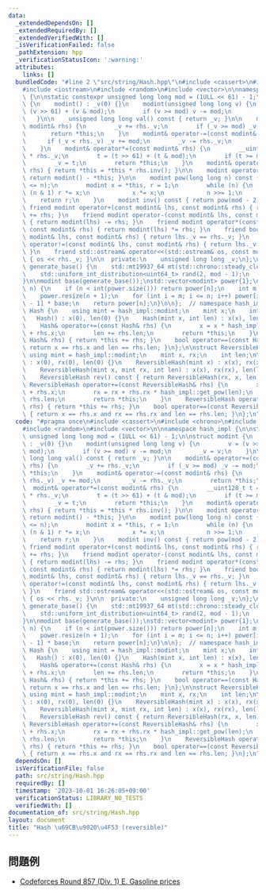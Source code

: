 ```yaml
---
data:
  _extendedDependsOn: []
  _extendedRequiredBy: []
  _extendedVerifiedWith: []
  _isVerificationFailed: false
  _pathExtension: hpp
  _verificationStatusIcon: ':warning:'
  attributes:
    links: []
  bundledCode: "#line 2 \"src/string/Hash.hpp\"\n#include <cassert>\n#include <chrono>\n\
    #include <iostream>\n#include <random>\n#include <vector>\n\nnamespace hash_impl\
    \ {\n\nstatic constexpr unsigned long long mod = (1ULL << 61) - 1;\n\nstruct modint\
    \ {\n    modint() : _v(0) {}\n    modint(unsigned long long v) {\n        v =\
    \ (v >> 61) + (v & mod);\n        if (v >= mod) v -= mod;\n        _v = v;\n \
    \   }\n\n    unsigned long long val() const { return _v; }\n\n    modint& operator+=(const\
    \ modint& rhs) {\n        _v += rhs._v;\n        if (_v >= mod) _v -= mod;\n \
    \       return *this;\n    }\n    modint& operator-=(const modint& rhs) {\n  \
    \      if (_v < rhs._v) _v += mod;\n        _v -= rhs._v;\n        return *this;\n\
    \    }\n    modint& operator*=(const modint& rhs) {\n        __uint128_t t = __uint128_t(_v)\
    \ * rhs._v;\n        t = (t >> 61) + (t & mod);\n        if (t >= mod) t -= mod;\n\
    \        _v = t;\n        return *this;\n    }\n    modint& operator/=(const modint&\
    \ rhs) { return *this = *this * rhs.inv(); }\n\n    modint operator-() const {\
    \ return modint() - *this; }\n\n    modint pow(long long n) const {\n        assert(0\
    \ <= n);\n        modint x = *this, r = 1;\n        while (n) {\n            if\
    \ (n & 1) r *= x;\n            x *= x;\n            n >>= 1;\n        }\n    \
    \    return r;\n    }\n    modint inv() const { return pow(mod - 2); }\n\n   \
    \ friend modint operator+(const modint& lhs, const modint& rhs) { return modint(lhs)\
    \ += rhs; }\n    friend modint operator-(const modint& lhs, const modint& rhs)\
    \ { return modint(lhs) -= rhs; }\n    friend modint operator*(const modint& lhs,\
    \ const modint& rhs) { return modint(lhs) *= rhs; }\n    friend bool operator==(const\
    \ modint& lhs, const modint& rhs) { return lhs._v == rhs._v; }\n    friend bool\
    \ operator!=(const modint& lhs, const modint& rhs) { return lhs._v != rhs._v;\
    \ }\n    friend std::ostream& operator<<(std::ostream& os, const modint& rhs)\
    \ { os << rhs._v; }\n\n  private:\n    unsigned long long _v;\n};\n\nuint64_t\
    \ generate_base() {\n    std::mt19937_64 mt(std::chrono::steady_clock::now().time_since_epoch().count());\n\
    \    std::uniform_int_distribution<uint64_t> rand(2, mod - 1);\n    return rand(mt);\n\
    }\n\nmodint base(generate_base());\nstd::vector<modint> power{1};\n\nmodint get_pow(int\
    \ n) {\n    if (n < int(power.size())) return power[n];\n    int m = power.size();\n\
    \    power.resize(n + 1);\n    for (int i = m; i <= n; i++) power[i] = power[i\
    \ - 1] * base;\n    return power[n];\n}\n\n};  // namespace hash_impl\n\nstruct\
    \ Hash {\n    using mint = hash_impl::modint;\n    mint x;\n    int len;\n\n \
    \   Hash() : x(0), len(0) {}\n    Hash(mint x, int len) : x(x), len(len) {}\n\n\
    \    Hash& operator+=(const Hash& rhs) {\n        x = x * hash_impl::get_pow(rhs.len)\
    \ + rhs.x;\n        len += rhs.len;\n        return *this;\n    }\n    Hash operator+(const\
    \ Hash& rhs) { return *this += rhs; }\n    bool operator==(const Hash& rhs) {\
    \ return x == rhs.x and len == rhs.len; }\n};\n\nstruct ReversibleHash {\n   \
    \ using mint = hash_impl::modint;\n    mint x, rx;\n    int len;\n\n    ReversibleHash()\
    \ : x(0), rx(0), len(0) {}\n    ReversibleHash(mint x) : x(x), rx(x), len(1) {}\n\
    \    ReversibleHash(mint x, mint rx, int len) : x(x), rx(rx), len(len) {}\n\n\
    \    ReversibleHash rev() const { return ReversibleHash(rx, x, len); }\n\n   \
    \ ReversibleHash operator+=(const ReversibleHash& rhs) {\n        x = x * hash_impl::get_pow(rhs.len)\
    \ + rhs.x;\n        rx = rx + rhs.rx * hash_impl::get_pow(len);\n        len +=\
    \ rhs.len;\n        return *this;\n    }\n    ReversibleHash operator+(const ReversibleHash&\
    \ rhs) { return *this += rhs; }\n    bool operator==(const ReversibleHash& rhs)\
    \ { return x == rhs.x and rx == rhs.rx and len == rhs.len; }\n};\n"
  code: "#pragma once\n#include <cassert>\n#include <chrono>\n#include <iostream>\n\
    #include <random>\n#include <vector>\n\nnamespace hash_impl {\n\nstatic constexpr\
    \ unsigned long long mod = (1ULL << 61) - 1;\n\nstruct modint {\n    modint()\
    \ : _v(0) {}\n    modint(unsigned long long v) {\n        v = (v >> 61) + (v &\
    \ mod);\n        if (v >= mod) v -= mod;\n        _v = v;\n    }\n\n    unsigned\
    \ long long val() const { return _v; }\n\n    modint& operator+=(const modint&\
    \ rhs) {\n        _v += rhs._v;\n        if (_v >= mod) _v -= mod;\n        return\
    \ *this;\n    }\n    modint& operator-=(const modint& rhs) {\n        if (_v <\
    \ rhs._v) _v += mod;\n        _v -= rhs._v;\n        return *this;\n    }\n  \
    \  modint& operator*=(const modint& rhs) {\n        __uint128_t t = __uint128_t(_v)\
    \ * rhs._v;\n        t = (t >> 61) + (t & mod);\n        if (t >= mod) t -= mod;\n\
    \        _v = t;\n        return *this;\n    }\n    modint& operator/=(const modint&\
    \ rhs) { return *this = *this * rhs.inv(); }\n\n    modint operator-() const {\
    \ return modint() - *this; }\n\n    modint pow(long long n) const {\n        assert(0\
    \ <= n);\n        modint x = *this, r = 1;\n        while (n) {\n            if\
    \ (n & 1) r *= x;\n            x *= x;\n            n >>= 1;\n        }\n    \
    \    return r;\n    }\n    modint inv() const { return pow(mod - 2); }\n\n   \
    \ friend modint operator+(const modint& lhs, const modint& rhs) { return modint(lhs)\
    \ += rhs; }\n    friend modint operator-(const modint& lhs, const modint& rhs)\
    \ { return modint(lhs) -= rhs; }\n    friend modint operator*(const modint& lhs,\
    \ const modint& rhs) { return modint(lhs) *= rhs; }\n    friend bool operator==(const\
    \ modint& lhs, const modint& rhs) { return lhs._v == rhs._v; }\n    friend bool\
    \ operator!=(const modint& lhs, const modint& rhs) { return lhs._v != rhs._v;\
    \ }\n    friend std::ostream& operator<<(std::ostream& os, const modint& rhs)\
    \ { os << rhs._v; }\n\n  private:\n    unsigned long long _v;\n};\n\nuint64_t\
    \ generate_base() {\n    std::mt19937_64 mt(std::chrono::steady_clock::now().time_since_epoch().count());\n\
    \    std::uniform_int_distribution<uint64_t> rand(2, mod - 1);\n    return rand(mt);\n\
    }\n\nmodint base(generate_base());\nstd::vector<modint> power{1};\n\nmodint get_pow(int\
    \ n) {\n    if (n < int(power.size())) return power[n];\n    int m = power.size();\n\
    \    power.resize(n + 1);\n    for (int i = m; i <= n; i++) power[i] = power[i\
    \ - 1] * base;\n    return power[n];\n}\n\n};  // namespace hash_impl\n\nstruct\
    \ Hash {\n    using mint = hash_impl::modint;\n    mint x;\n    int len;\n\n \
    \   Hash() : x(0), len(0) {}\n    Hash(mint x, int len) : x(x), len(len) {}\n\n\
    \    Hash& operator+=(const Hash& rhs) {\n        x = x * hash_impl::get_pow(rhs.len)\
    \ + rhs.x;\n        len += rhs.len;\n        return *this;\n    }\n    Hash operator+(const\
    \ Hash& rhs) { return *this += rhs; }\n    bool operator==(const Hash& rhs) {\
    \ return x == rhs.x and len == rhs.len; }\n};\n\nstruct ReversibleHash {\n   \
    \ using mint = hash_impl::modint;\n    mint x, rx;\n    int len;\n\n    ReversibleHash()\
    \ : x(0), rx(0), len(0) {}\n    ReversibleHash(mint x) : x(x), rx(x), len(1) {}\n\
    \    ReversibleHash(mint x, mint rx, int len) : x(x), rx(rx), len(len) {}\n\n\
    \    ReversibleHash rev() const { return ReversibleHash(rx, x, len); }\n\n   \
    \ ReversibleHash operator+=(const ReversibleHash& rhs) {\n        x = x * hash_impl::get_pow(rhs.len)\
    \ + rhs.x;\n        rx = rx + rhs.rx * hash_impl::get_pow(len);\n        len +=\
    \ rhs.len;\n        return *this;\n    }\n    ReversibleHash operator+(const ReversibleHash&\
    \ rhs) { return *this += rhs; }\n    bool operator==(const ReversibleHash& rhs)\
    \ { return x == rhs.x and rx == rhs.rx and len == rhs.len; }\n};\n"
  dependsOn: []
  isVerificationFile: false
  path: src/string/Hash.hpp
  requiredBy: []
  timestamp: '2023-10-01 16:26:05+09:00'
  verificationStatus: LIBRARY_NO_TESTS
  verifiedWith: []
documentation_of: src/string/Hash.hpp
layout: document
title: "Hash \u69CB\u9020\u4F53 (reversible)"
---
```


## 問題例
- [Codeforces Round 857 (Div. 1) E. Gasoline prices](https://codeforces.com/contest/1801/problem/E)
